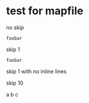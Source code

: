 # test for mapfile

no skip
<!-- mapfile:file:"external.txt" -->
```text
foobar
```
<!-- mapfile.end -->

skip 1
<!-- mapfile:file:"external.txt",skip:1 -->
```text
foobar
```
<!-- mapfile.end -->

skip 1 with no inline lines
<!-- mapfile:file:"external.txt",skip:1 -->
<!-- mapfile.end -->

skip 10
<!-- mapfile:file:"external.txt",skip:10 -->
a
b
c
<!-- mapfile.end -->
